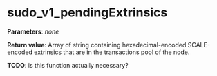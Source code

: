# sudo_v1_pendingExtrinsics

**Parameters**: *none*

**Return value**: Array of string containing hexadecimal-encoded SCALE-encoded extrinsics that are in the transactions pool of the node.

**TODO**: is this function actually necessary?
